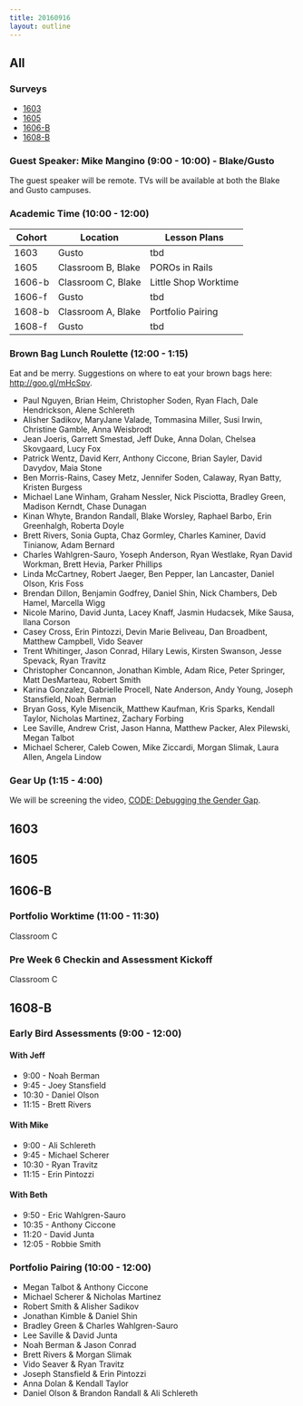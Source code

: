 ```yaml
---
title: 20160916
layout: outline
---
```


## All

### Surveys

* [1603]()
* [1605](https://goo.gl/forms/iGwXnZO7lPiolVsv2)
* [1606-B](https://goo.gl/forms/InhNzSoj2vv3eqSf2)
* [1608-B](https://goo.gl/forms/hPMz6dYzgYsRshaM2)

### Guest Speaker: Mike Mangino (9:00 - 10:00) - Blake/Gusto

The guest speaker will be remote. TVs will be available at both the Blake and Gusto campuses.

### Academic Time (10:00 - 12:00)
| Cohort | Location | Lesson Plans |
| ------ | -------- | ------------ |
| 1603   | Gusto | tbd |
| 1605   | Classroom B, Blake | POROs in Rails |
| 1606-b | Classroom C, Blake | Little Shop Worktime |
| 1606-f | Gusto | tbd |
| 1608-b | Classroom A, Blake | Portfolio Pairing |
| 1608-f | Gusto | tbd |

### Brown Bag Lunch Roulette (12:00 - 1:15)
Eat and be merry. Suggestions on where to eat your brown bags here: http://goo.gl/mHcSpv.

* Paul Nguyen, Brian Heim, Christopher Soden, Ryan Flach, Dale Hendrickson, Alene Schlereth
* Alisher Sadikov, MaryJane Valade, Tommasina Miller, Susi Irwin, Christine Gamble, Anna Weisbrodt
* Jean Joeris, Garrett Smestad, Jeff Duke, Anna Dolan, Chelsea Skovgaard, Lucy Fox
* Patrick Wentz, David Kerr, Anthony Ciccone, Brian Sayler, David Davydov, Maia Stone
* Ben Morris-Rains, Casey Metz, Jennifer Soden, Calaway, Ryan Batty, Kristen Burgess
* Michael Lane Winham, Graham Nessler, Nick Pisciotta, Bradley Green, Madison Kerndt, Chase Dunagan
* Kinan Whyte, Brandon Randall, Blake Worsley, Raphael Barbo, Erin Greenhalgh, Roberta Doyle
* Brett Rivers, Sonia Gupta, Chaz Gormley, Charles Kaminer, David Tinianow, Adam Bernard
* Charles Wahlgren-Sauro, Yoseph Anderson, Ryan Westlake, Ryan David Workman, Brett Hevia, Parker Phillips
* Linda McCartney, Robert Jaeger, Ben Pepper, Ian Lancaster, Daniel Olson, Kris Foss
* Brendan Dillon, Benjamin Godfrey, Daniel Shin, Nick Chambers, Deb Hamel, Marcella Wigg
* Nicole Marino, David Junta, Lacey Knaff, Jasmin Hudacsek, Mike Sausa, Ilana Corson
* Casey Cross, Erin Pintozzi, Devin Marie Beliveau, Dan Broadbent, Matthew Campbell, Vido Seaver
* Trent Whitinger, Jason Conrad, Hilary Lewis, Kirsten Swanson, Jesse Spevack, Ryan Travitz
* Christopher Concannon, Jonathan Kimble, Adam Rice, Peter Springer, Matt DesMarteau, Robert Smith
* Karina Gonzalez, Gabrielle Procell, Nate Anderson, Andy Young, Joseph Stansfield, Noah Berman
* Bryan Goss, Kyle Misencik, Matthew Kaufman, Kris Sparks, Kendall Taylor, Nicholas Martinez, Zachary Forbing
* Lee Saville, Andrew Crist, Jason Hanna, Matthew Packer, Alex Pilewski, Megan Talbot
* Michael Scherer, Caleb Cowen, Mike Ziccardi, Morgan Slimak, Laura Allen, Angela Lindow

### Gear Up (1:15 - 4:00)
We will be screening the video, [CODE: Debugging the Gender Gap](https://vimeo.com/123004482).

## 1603

## 1605

## 1606-B

### Portfolio Worktime (11:00 - 11:30)

Classroom C

### Pre Week 6 Checkin and Assessment Kickoff

Classroom C

## 1608-B

### Early Bird Assessments (9:00 - 12:00)

#### With Jeff
* 9:00 - Noah Berman
* 9:45 - Joey Stansfield
* 10:30 - Daniel Olson
* 11:15 - Brett Rivers

#### With Mike
* 9:00 - Ali Schlereth
* 9:45 - Michael Scherer
* 10:30 - Ryan Travitz
* 11:15 - Erin Pintozzi

#### With Beth
* 9:50 - Eric Wahlgren-Sauro
* 10:35 - Anthony Ciccone
* 11:20 - David Junta
* 12:05 - Robbie Smith

### Portfolio Pairing (10:00 - 12:00)
* Megan Talbot & Anthony Ciccone
* Michael Scherer & Nicholas Martinez
* Robert Smith & Alisher Sadikov
* Jonathan Kimble & Daniel Shin
* Bradley Green & Charles Wahlgren-Sauro
* Lee Saville & David Junta
* Noah Berman & Jason Conrad
* Brett Rivers & Morgan Slimak
* Vido Seaver & Ryan Travitz
* Joseph Stansfield & Erin Pintozzi
* Anna Dolan & Kendall Taylor
* Daniel Olson & Brandon Randall & Ali Schlereth
